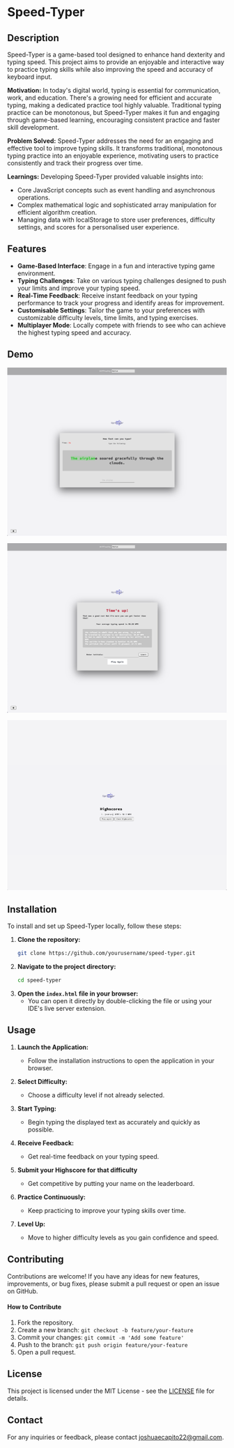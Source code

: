 # Speed-Typer

## Description

Speed-Typer is a game-based tool designed to enhance hand dexterity and typing speed. This project aims to provide an enjoyable and interactive way to practice typing skills while also improving the speed and accuracy of keyboard input.

**Motivation:**
In today's digital world, typing is essential for communication, work, and education. There's a growing need for efficient and accurate typing, making a dedicated practice tool highly valuable. Traditional typing practice can be monotonous, but Speed-Typer makes it fun and engaging through game-based learning, encouraging consistent practice and faster skill development.

**Problem Solved:**
Speed-Typer addresses the need for an engaging and effective tool to improve typing skills. It transforms traditional, monotonous typing practice into an enjoyable experience, motivating users to practice consistently and track their progress over time.

**Learnings:**
Developing Speed-Typer provided valuable insights into:

- Core JavaScript concepts such as event handling and asynchronous operations.
- Complex mathematical logic and sophisticated array manipulation for efficient algorithm creation.
- Managing data with localStorage to store user preferences, difficulty settings, and scores for a personalised user experience.

## Features

- **Game-Based Interface**: Engage in a fun and interactive typing game environment.
- **Typing Challenges**: Take on various typing challenges designed to push your limits and improve your typing speed.
- **Real-Time Feedback**: Receive instant feedback on your typing performance to track your progress and identify areas for improvement.
- **Customisable Settings**: Tailor the game to your preferences with customizable difficulty levels, time limits, and typing exercises.
- **Multiplayer Mode**: Locally compete with friends to see who can achieve the highest typing speed and accuracy.

## **Demo**

![Typing the phrase in Medium difficulty](./assets/demo_play.png)

![Gameover display](./assets/demo_gameover.png)

![Highscore leaderboard](./assets/demo_highscore.png)

## Installation

To install and set up Speed-Typer locally, follow these steps:

1. **Clone the repository:**
   ```bash
   git clone https://github.com/yourusername/speed-typer.git
   ```
2. **Navigate to the project directory:**
   ```bash
   cd speed-typer
   ```
3. **Open the `index.html` file in your browser:**
   - You can open it directly by double-clicking the file or using your IDE's live server extension.

## Usage

1. **Launch the Application:**
   - Follow the installation instructions to open the application in your browser.
2. **Select Difficulty:**

   - Choose a difficulty level if not already selected.

3. **Start Typing:**

   - Begin typing the displayed text as accurately and quickly as possible.

4. **Receive Feedback:**

   - Get real-time feedback on your typing speed.

5. **Submit your Highscore for that difficulty**

   - Get competitive by putting your name on the leaderboard.

6. **Practice Continuously:**

   - Keep practicing to improve your typing skills over time.

7. **Level Up:**
   - Move to higher difficulty levels as you gain confidence and speed.

## Contributing

Contributions are welcome! If you have any ideas for new features, improvements, or bug fixes, please submit a pull request or open an issue on GitHub.

#### How to Contribute

1. Fork the repository.
2. Create a new branch: `git checkout -b feature/your-feature`
3. Commit your changes: `git commit -m 'Add some feature'`
4. Push to the branch: `git push origin feature/your-feature`
5. Open a pull request.

## License

This project is licensed under the MIT License - see the [LICENSE](LICENSE) file for details.

## Contact

For any inquiries or feedback, please contact [joshuaecapito22@gmail.com](mailto:joshuaecapito22@gmail.com).
